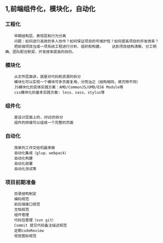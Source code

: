 ## 1,前端组件化，模块化，自动化
###	工程化
		早期结构层、表现层和行为分离
		问题：如何进行高效的多人协作？如何保证项目的可维护性？如何提高项目的开发效率？
		把前端项目当成一项系统工程进行分析、组织和构建。    达到项目结构清晰、分工明确、团队配合默契、开发效率提高的目的。
###	模块化
		从文件层面讲，就是对代码和资源的拆分 
		模块化可以实现一个模块可多页面复用，分而治之（结构相同，填充物不同）
		JS模块化的具体实践方案：AMD/CommonJS/UMD/ES6 Module等
		css模块化的基本实践方案: less、sass、stylus等
###	组件化
		是设计层面上的，对UI的拆分
		组件的拼接可以组成一个完整的页面
###	自动化
		简单的工作交给机器来做 
		自动化集成（glup、webpack）
		自动化构建
		自动化部署
		自动化测试等
###	项目前期准备
		目录结构制定
		编码规范
		前后端接口规范
		文档规范
		组件管理
		代码包管理（svn git）
		Commit 提交代码备注描述规范
		定期codeReview
		视觉图标规范
